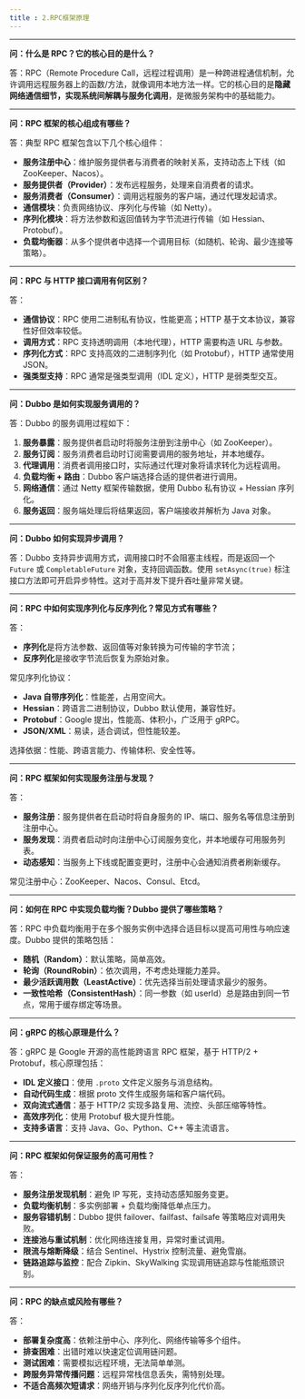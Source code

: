 ```yaml
---
title : 2.RPC框架原理
---
```


------

**问：什么是 RPC？它的核心目的是什么？**

答：RPC（Remote Procedure Call，远程过程调用）是一种跨进程通信机制，允许调用远程服务器上的函数/方法，就像调用本地方法一样。它的核心目的是**隐藏网络通信细节，实现系统间解耦与服务化调用**，是微服务架构中的基础能力。

------

**问：RPC 框架的核心组成有哪些？**

答：典型 RPC 框架包含以下几个核心组件：

- **服务注册中心**：维护服务提供者与消费者的映射关系，支持动态上下线（如 ZooKeeper、Nacos）。
- **服务提供者（Provider）**：发布远程服务，处理来自消费者的请求。
- **服务消费者（Consumer）**：调用远程服务的客户端，通过代理发起请求。
- **通信模块**：负责网络协议、序列化与传输（如 Netty）。
- **序列化模块**：将方法参数和返回值转为字节流进行传输（如 Hessian、Protobuf）。
- **负载均衡器**：从多个提供者中选择一个调用目标（如随机、轮询、最少连接等策略）。

------

**问：RPC 与 HTTP 接口调用有何区别？**

答：

- **通信协议**：RPC 使用二进制私有协议，性能更高；HTTP 基于文本协议，兼容性好但效率较低。
- **调用方式**：RPC 支持透明调用（本地代理），HTTP 需要构造 URL 与参数。
- **序列化方式**：RPC 支持高效的二进制序列化（如 Protobuf），HTTP 通常使用 JSON。
- **强类型支持**：RPC 通常是强类型调用（IDL 定义），HTTP 是弱类型交互。

------

**问：Dubbo 是如何实现服务调用的？**

答：Dubbo 的服务调用过程如下：

1. **服务暴露**：服务提供者启动时将服务注册到注册中心（如 ZooKeeper）。
2. **服务订阅**：服务消费者启动时订阅需要调用的服务地址，并本地缓存。
3. **代理调用**：消费者调用接口时，实际通过代理对象将请求转化为远程调用。
4. **负载均衡 + 路由**：Dubbo 客户端选择合适的提供者进行调用。
5. **网络通信**：通过 Netty 框架传输数据，使用 Dubbo 私有协议 + Hessian 序列化。
6. **服务返回**：服务端处理后将结果返回，客户端接收并解析为 Java 对象。

------

**问：Dubbo 如何实现异步调用？**

答：Dubbo 支持异步调用方式，调用接口时不会阻塞主线程，而是返回一个 `Future` 或 `CompletableFuture` 对象，支持回调函数。使用 `setAsync(true)` 标注接口方法即可开启异步特性。这对于高并发下提升吞吐量非常关键。

------

**问：RPC 中如何实现序列化与反序列化？常见方式有哪些？**

答：

- **序列化**是将方法参数、返回值等对象转换为可传输的字节流；
- **反序列化**是接收字节流后恢复为原始对象。

常见序列化协议：

- **Java 自带序列化**：性能差，占用空间大。
- **Hessian**：跨语言二进制协议，Dubbo 默认使用，兼容性好。
- **Protobuf**：Google 提出，性能高、体积小，广泛用于 gRPC。
- **JSON/XML**：易读，适合调试，但性能较差。

选择依据：性能、跨语言能力、传输体积、安全性等。

------

**问：RPC 框架如何实现服务注册与发现？**

答：

- **服务注册**：服务提供者在启动时将自身服务的 IP、端口、服务名等信息注册到注册中心。
- **服务发现**：消费者启动时向注册中心订阅服务变化，并本地缓存可用服务列表。
- **动态感知**：当服务上下线或配置变更时，注册中心会通知消费者刷新缓存。

常见注册中心：ZooKeeper、Nacos、Consul、Etcd。

------

**问：如何在 RPC 中实现负载均衡？Dubbo 提供了哪些策略？**

答：RPC 中负载均衡用于在多个服务实例中选择合适目标以提高可用性与响应速度。Dubbo 提供的策略包括：

- **随机（Random）**：默认策略，简单高效。
- **轮询（RoundRobin）**：依次调用，不考虑处理能力差异。
- **最少活跃调用数（LeastActive）**：优先选择当前处理请求最少的服务。
- **一致性哈希（ConsistentHash）**：同一参数（如 userId）总是路由到同一节点，常用于缓存绑定等场景。

------

**问：gRPC 的核心原理是什么？**

答：gRPC 是 Google 开源的高性能跨语言 RPC 框架，基于 HTTP/2 + Protobuf，核心原理包括：

- **IDL 定义接口**：使用 `.proto` 文件定义服务与消息结构。
- **自动代码生成**：根据 proto 文件生成服务端和客户端代码。
- **双向流式通信**：基于 HTTP/2 实现多路复用、流控、头部压缩等特性。
- **高效序列化**：使用 Protobuf 极大提升性能。
- **支持多语言**：支持 Java、Go、Python、C++ 等主流语言。

------

**问：RPC 框架如何保证服务的高可用性？**

答：

- **服务注册发现机制**：避免 IP 写死，支持动态感知服务变更。
- **负载均衡机制**：多实例部署 + 负载均衡降低单点压力。
- **服务容错机制**：Dubbo 提供 failover、failfast、failsafe 等策略应对调用失败。
- **连接池与重试机制**：优化网络连接复用，异常时重试调用。
- **限流与熔断降级**：结合 Sentinel、Hystrix 控制流量、避免雪崩。
- **链路追踪与监控**：配合 Zipkin、SkyWalking 实现调用链追踪与性能瓶颈识别。

------

**问：RPC 的缺点或风险有哪些？**

答：

- **部署复杂度高**：依赖注册中心、序列化、网络传输等多个组件。
- **排查困难**：出错时难以快速定位调用链问题。
- **测试困难**：需要模拟远程环境，无法简单单测。
- **跨服务异常传播问题**：远程异常栈信息丢失，需特别处理。
- **不适合高频次短请求**：网络开销与序列化反序列化代价高。

